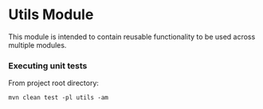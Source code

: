 # Utils Module
This module is intended to contain reusable functionality to be used across multiple modules.

### Executing unit tests
From project root directory:
```
mvn clean test -pl utils -am
```